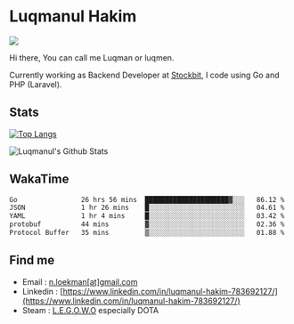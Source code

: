 
# Luqmanul Hakim

![](https://komarev.com/ghpvc/?username=luqman-v1)

Hi there, You can call me Luqman or luqmen.

Currently working as Backend Developer at [Stockbit](https://stockbit.com/), I code using Go and PHP (Laravel).
## Stats

[![Top Langs](https://github-readme-stats.vercel.app/api/top-langs/?username=luqman-v1&layout=compact)](https://github.com/anuraghazra/github-readme-stats)

![Luqmanul's Github Stats](https://github-readme-stats.vercel.app/api?username=luqman-v1&show_icons=true)


## WakaTime 

<!--START_SECTION:waka-->

```txt
Go                26 hrs 56 mins  █████████████████████▓░░░   86.12 %
JSON              1 hr 26 mins    █░░░░░░░░░░░░░░░░░░░░░░░░   04.61 %
YAML              1 hr 4 mins     █░░░░░░░░░░░░░░░░░░░░░░░░   03.42 %
protobuf          44 mins         ▓░░░░░░░░░░░░░░░░░░░░░░░░   02.36 %
Protocol Buffer   35 mins         ▒░░░░░░░░░░░░░░░░░░░░░░░░   01.88 %
```

<!--END_SECTION:waka-->


## Find me 

- Email : [n.loekman[at]gmail.com](mailto:n.loekman@gmail.com)
- Linkedin : [https://www.linkedin.com/in/luqmanul-hakim-783692127/](https://www.linkedin.com/in/luqmanul-hakim-783692127/)
- Steam : [L.E.G.O.W.O](https://steamcommunity.com/id/fuukmans) especially DOTA


